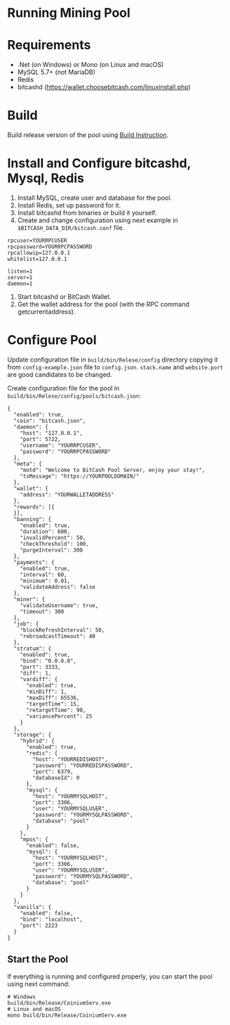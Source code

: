 # Running Mining Pool

# Requirements

* .Net (on Windows) or Mono (on Linux and macOS)
* MySQL 5.7+ (not MariaDB)
* Redis
* bitcashd (https://wallet.choosebitcash.com/linuxinstall.php)

# Build

Build release version of the pool using [Build Instruction](./build.md).

# Install and Configure bitcashd, Mysql, Redis

1. Install MySQL, create user and database for the pool.
1. Install Redis, set up password for it.
1. Install bitcashd from binaries or build it yourself.
1. Create and change configuration using next example in `$BITCASH_DATA_DIR/bitcash.conf` file.
```
rpcuser=YOURRPCUSER
rpcpassword=YOURRPCPASSWORD
rpcallowip=127.0.0.1
whitelist=127.0.0.1

listen=1
server=1
daemon=1
```
1. Start bitcashd or BitCash Wallet.
1. Get the wallet address for the pool (with the RPC command getcurrentaddress).

# Configure Pool

Update configuration file in `build/bin/Relese/config` directory copying it from `config-example.json` file to `config.json`.
`stack.name` and `website.port` are good candidates to be changed.

Create configuration file for the pool in `build/bin/Relese/config/pools/bitcash.json`:

```
{
  "enabled": true,
  "coin": "bitcash.json",
  "daemon": {
    "host": "127.0.0.1",
    "port": 5722,
    "username": "YOURRPCUSER",
    "password": "YOURRPCPASSWORD"
  },
  "meta": {
    "motd": "Welcome to BitCash Pool Server, enjoy your stay!",
    "txMessage": "https://YOURPOOLDOMAIN/"
  },
  "wallet": {
    "address": "YOURWALLETADDRESS"
  },
  "rewards": [{
  }],
  "banning": {
    "enabled": true,
    "duration": 600,
    "invalidPercent": 50,
    "checkThreshold": 100,
    "purgeInterval": 300
  },
  "payments": {
    "enabled": true,
    "interval": 60,
    "minimum": 0.01,
    "validateAddress": false
  },
  "miner": {
    "validateUsername": true,
    "timeout": 300
  },
  "job": {
    "blockRefreshInterval": 50,
    "rebroadcastTimeout": 40
  },
  "stratum": {
    "enabled": true,
    "bind": "0.0.0.0",
    "port": 3333,
    "diff": 1,
    "vardiff": {
      "enabled": true,
      "minDiff": 1,
      "maxDiff": 65536,
      "targetTime": 15,
      "retargetTime": 90,
      "variancePercent": 25
    }
  },
  "storage": {
    "hybrid": {
      "enabled": true,
      "redis": {
        "host": "YOURREDISHOST",
        "password": "YOURREDISPASSWORD",
        "port": 6379,
        "databaseId": 0
      },
      "mysql": {
        "host": "YOURMYSQLHOST",
        "port": 3306,
        "user": "YOURMYSQLUSER",
        "password": "YOURMYSQLPASSWORD",
        "database": "pool"
      }
    },
    "mpos": {
      "enabled": false,
      "mysql": {
        "host": "YOURMYSQLHOST",
        "port": 3306,
        "user": "YOURMYSQLUSER",
        "password": "YOURMYSQLPASSWORD",
        "database": "pool"
      }
    }
  },
  "vanilla": {
    "enabled": false,
    "bind": "localhost",
    "port": 2223
  }
}
```

## Start the Pool

If everything is running and configured properly, you can start the pool using next command:
```
# Windows
build/bin/Release/CoiniumServ.exe
# Linux and macOS
mono build/bin/Release/CoiniumServ.exe
```
